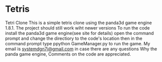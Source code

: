 # Tetris
Tetri Clone
This is a simple tetris clone using the 
panda3d game engine 1.8.1.
The project should still work wiht newer versions
To run the code install the panda3d game engine(see site for details)
open the command prompt and change the directiory to the code's  location 
then in the command prompt type ppython GameManager.py to run the game.
My email is systemdgn7i@gmail.com
in case there are any questions
Why the panda game engine,
Comments on the code are appreciated.
